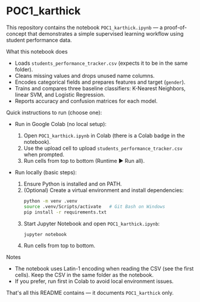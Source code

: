 # POC1_karthick

This repository contains the notebook `POC1_karthick.ipynb` — a proof-of-concept that demonstrates a simple supervised learning workflow using student performance data.

What this notebook does
- Loads `students_performance_tracker.csv` (expects it to be in the same folder).
- Cleans missing values and drops unused name columns.
- Encodes categorical fields and prepares features and target (`gender`).
- Trains and compares three baseline classifiers: K-Nearest Neighbors, linear SVM, and Logistic Regression.
- Reports accuracy and confusion matrices for each model.

Quick instructions to run (choose one):

- Run in Google Colab (no local setup):
  1. Open `POC1_karthick.ipynb` in Colab (there is a Colab badge in the notebook).
  2. Use the upload cell to upload `students_performance_tracker.csv` when prompted.
  3. Run cells from top to bottom (Runtime ▶ Run all).

- Run locally (basic steps):
  1. Ensure Python is installed and on PATH.
  2. (Optional) Create a virtual environment and install dependencies:
	 ```bash
	 python -m venv .venv
	 source .venv/Scripts/activate   # Git Bash on Windows
	 pip install -r requirements.txt
	 ```
  3. Start Jupyter Notebook and open `POC1_karthick.ipynb`:
	 ```bash
	 jupyter notebook
	 ```
  4. Run cells from top to bottom.

Notes
- The notebook uses Latin-1 encoding when reading the CSV (see the first cells). Keep the CSV in the same folder as the notebook.
- If you prefer, run first in Colab to avoid local environment issues.

That's all this README contains — it documents `POC1_karthick` only.
